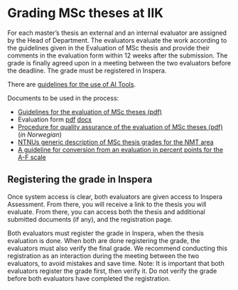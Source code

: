 # Grading MSc theses at IIK

For each master’s thesis an external and an internal evaluator are assigned by the Head of Department. The evaluators evaluate the work according to the guidelines given in the Evaluation of MSc thesis and provide their comments in the evaluation form within 12 weeks after the submission. The grade is finally agreed upon in a meeting between the two evaluators before the deadline. The grade must be registered in Inspera. 

There are [guidelines for the use of AI Tools](bruk-av-ki.html).

Documents to be used in the process:

* [Guidelines for the evaluation of MSc theses (pdf)](https://edu.iik.ntnu.no/assets/Evaluation%20MSc%20thesis%20IIK.pdf)
* Evaluation form [pdf](https://i.ntnu.no/documents/portlet_file_entry/1305837853/master%27s-thesis-evaluation-form+2023.pdf/e8eb8124-f443-2be3-ba8d-b5f59adc761d) [docx](https://i.ntnu.no/documents/portlet_file_entry/1305837853/master%27s-thesis-evaluation-form.docx/1b17aa29-688b-3166-a681-06fe02ee3afa)
* [Procedure for quality assurance of the evaluation of MSc theses (pdf)](https://edu.iik.ntnu.no/assets/Prosedyre%20kvalitetssikring%20sensur%20masteroppgaver%20IIK.pdf) (_in Norwegian_)
* [NTNUs generic description of MSc thesis grades for the NMT area](https://i.ntnu.no/wiki/-/wiki/English/Description+of+grades+for+master+thesis)
* [A guideline for conversion from an evaluation in percent points for the A-F scale](https://i.ntnu.no/wiki/-/wiki/Norsk/Prosentvurderingsmetoden)  


## Registering the grade in Inspera

Once system access is clear, both evaluators are given access to Inspera Assessment. From there, you will receive a link to the thesis you will evaluate. From there, you can access both the thesis and additional submitted documents (if any), and the registration page. 

Both evaluators must register the grade in Inspera, when the thesis evaluation is done. When both are done registering the grade, the evaluators must also verify the final grade. We recommend conducting this registration as an interaction during the meeting between the two evaluators, to avoid mistakes and save time. Note: It is important that both evaluators register the grade first, then verify it. Do not verify the grade before both evaluators have completed the registration. 
